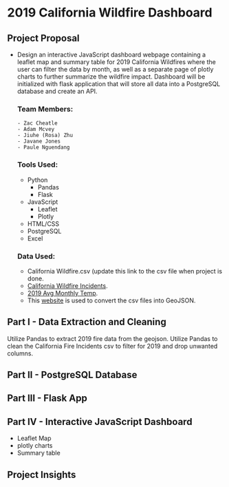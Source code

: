 # 2019 California Wildfire Dashboard


## Project Proposal
- Design an interactive JavaScript dashboard webpage containing a leaflet map and summary table for 2019 California Wildfires where the user can filter the data by month,
  as well as a separate page of plotly charts to further summarize the wildfire impact. Dashboard will be initialized with flask application that will store all data into a PostgreSQL database and create an API.
  
   ### Team Members:
      - Zac Cheatle
      - Adam Mcvey
      - Jiuhe (Rosa) Zhu
      - Javane Jones
      - Paule Nguendang
    
  ### Tools Used:
  - Python
    - Pandas
    - Flask
  - JavaScript
    - Leaflet
    - Plotly
  - HTML/CSS
  - PostgreSQL
  - Excel
  
  ### Data Used:
  - California Wildfire.csv (update this link to the csv file when project is done.
  - [California Wildfire Incidents](https://www.kaggle.com/ananthu017/california-wildfire-incidents-20132020).
  - [2019 Avg Monthly Temp]().
  - This [website](https://www.convertcsv.com/csv-to-geojson.htm) is used to convert the csv files into GeoJSON.
  
## Part I - Data Extraction and Cleaning 
Utilize Pandas to extract 2019 fire data from the geojson.
Utilize Pandas to clean the California Fire Incidents csv to filter for 2019 and drop unwanted columns. 


## Part II - PostgreSQL Database


## Part III - Flask App


## Part IV - Interactive JavaScript Dashboard

- Leaflet Map
- plotly charts
- Summary table

## Project Insights

  
 

